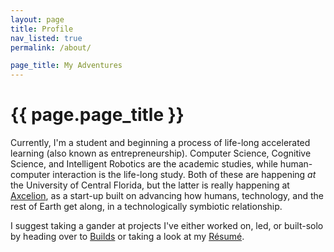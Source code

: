 ```yaml
---
layout: page
title: Profile
nav_listed: true
permalink: /about/

page_title: My Adventures
---
```


# {{ page.page_title }}

Currently, I'm a student and beginning a process of life-long accelerated learning (also known as entrepreneurship). Computer Science, Cognitive Science, and Intelligent Robotics are the academic studies, while human-computer interaction is the life-long study. Both of these are happening *at* the University of Central Florida, but the latter is really happening at [Axcelion](http://axcelion.com/), as a start-up built on advancing how humans, technology, and the rest of Earth get along, in a technologically symbiotic relationship.

I suggest taking a gander at projects I've either worked on, led, or built-solo by heading over to [Builds](/builds) or taking a look at my [Résumé]().
